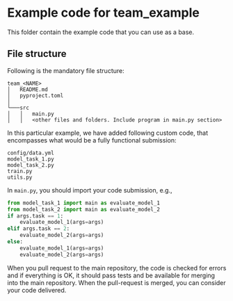 # Example code for team_example
This folder contain the example code that you can use as a base.
## File structure
Following is the mandatory file structure:
```
team_<NAME>
│   README.md
│   pyproject.toml    
│
└───src
│   │   main.py
│   │   <other files and folders. Include program in main.py section>
```

In this particular example, we have added following custom code, that encompasses what would be a fully functional submission:
```
config/data.yml
model_task_1.py
model_task_2.py
train.py
utils.py
```
In `main.py`, you should import your code submission, e.g.,
```python
from model_task_1 import main as evaluate_model_1  
from model_task_2 import main as evaluate_model_2  
if args.task == 1:  
    evaluate_model_1(args=args)  
elif args.task == 2:  
    evaluate_model_2(args=args)  
else:  
    evaluate_model_1(args=args)  
    evaluate_model_2(args=args)
``` 
When you pull request to the main repository, the code is checked for errors and if everything is OK, it should pass tests and be available for merging into the main repository. When the pull-request is merged, you can consider your code delivered.
